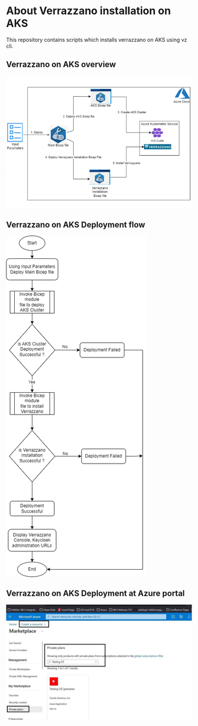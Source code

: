 # About Verrazzano installation on AKS

This repository contains scripts which installs verrazzano on AKS using vz cli.
## Verrazzano on AKS overview
![Verrazzano on AKS Overview](https://github.com/sanjaymantoor/arm-aks-vz/blob/master/samples/Verazzano_AKS.png)

## Verrazzano on AKS Deployment flow
![Verrazzano on AKS Deployment](https://github.com/sanjaymantoor/arm-aks-vz/blob/master/samples/Verrazzano_Flowchart.png)

## Verrazzano on AKS Deployment at Azure portal
![Verrazzano installation](https://github.com/sanjaymantoor/arm-aks-vz/blob/master/samples/VZ-Demo.gif)

